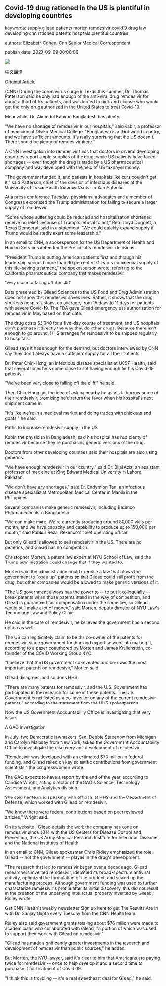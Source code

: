 ## Covid-19 drug rationed in the US is plentiful in developing countries

keywords: supply gilead patients morten remdesivir covid19 drug law developing cnn rationed patents hospitals plentiful countries

authors: Elizabeth Cohen, Cnn Senior Medical Correspondent

publish date: 2020-09-09 00:00:00

![](https://cdn.cnn.com/cnnnext/dam/assets/200908213823-generic-remdesivir-handout-super-tease.jpg)

[中文翻译](Covid-19%20drug%20rationed%20in%20the%20US%20is%20plentiful%20in%20developing%20countries_zh.md)

[Original Article](https://edition.cnn.com/2020/09/09/health/covid-remdesivir-us-vs-other-countries/index.html)

(CNN) During the coronavirus surge in Texas this summer, Dr. Thomas Patterson said he only had enough of the anti-viral drug remdesivir for about a third of his patients, and was forced to pick and choose who would get the only drug authorized in the United States to treat Covid-19.

Meanwhile, Dr. Ahmedul Kabir in Bangladesh has plenty.

"We have no shortage of remdesivir in our hospitals," said Kabir, a professor of medicine at Dhaka Medical College. "Bangladesh is a third world country, and we have sufficient amounts. It's really surprising that the US doesn't. There should be plenty of remdesivir there."

A CNN investigation into remdesivir finds that doctors in several developing countries report ample supplies of the drug, while US patients have faced shortages -- even though the drug is made by a US pharmaceutical company and was developed with the help of US taxpayer money.

"The government funded it, and patients in hospitals like ours couldn't get it," said Patterson, chief of the division of infectious diseases at the University of Texas Health Science Center in San Antonio.

At a press conference Tuesday, physicians, advocates and a member of Congress excoriated the Trump administration for failing to secure a larger supply of remdesivir.

"Some whose suffering could be reduced and hospitalization shortened receive no relief because of Trump's refusal to act," Rep. Lloyd Doggett, a Texas Democrat, said in a statement. "We could quickly expand supply if Trump would belatedly exert some leadership."

In an email to CNN, a spokesperson for the US Department of Health and Human Services defended the President's remdesivir decisions.

"President Trump is putting American patients first and through his leadership secured more than 90 percent of Gilead's commercial supply of this life-saving treatment," the spokesperson wrote, referring to the California pharmaceutical company that makes remdesivir.

'Very close to falling off the cliff'

Data presented by Gilead Sciences to the US Food and Drug Administration does not show that remdesivir saves lives. Rather, it shows that the drug shortens hospitals stays, on average, from 15 days to 11 days for patients with severe Covid-19. The FDA gave Gilead emergency use authorization for remdesivir in May based on that data.

The drug costs $2,340 for a five-day course of treatment, and US hospitals don't purchase it directly the way they do other drugs. Because there isn't enough to go around, HHS arranges for remdesivir to be shipped regularly to hospitals.

Gilead says it has enough for the demand, but doctors interviewed by CNN say they don't always have a sufficient supply for all their patients.

Dr. Peter Chin-Hong, an infectious disease specialist at UCSF Health, said that several times he's come close to not having enough for his Covid-19 patients.

"We've been very close to falling off the cliff," he said.

Then Chin-Hong got the idea of asking nearby hospitals to borrow some of their remdesivir, promising he'd return the favor when his hospital's next shipment came in.

"It's like we're in a medieval market and doing trades with chickens and goats," he said.

Paths to increase remdesivir supply in the US

Kabir, the physician in Bangladesh, said his hospital has had plenty of remdesivir because they're purchasing generic versions of the drug.

Doctors from other developing countries said their hospitals are also using generics.

"We have enough remdesivir in our country," said Dr. Bilal Aziz, an assistant professor of medicine at King Edward Medical University in Lahore, Pakistan.

"We don't have any shortages," said Dr. Endymion Tan, an infectious disease specialist at Metropolitan Medical Center in Manila in the Philippines.

Several companies make generic remdesivir, including Beximco Pharmaceuticals in Bangladesh.

"We can make more. We're currently producing around 80,000 vials per month, and we have capacity and capability to produce up to 150,000 per month," said Rabbur Reza, Beximco's chief operating officer.

But only Gilead is allowed to sell remdesivir in the US. There are no generics, and Gilead has no competition.

Christopher Morten, a patent law expert at NYU School of Law, said the Trump administration could change that if they wanted to.

Morten said the administration could exercise a law that allows the government to "open up" patents so that Gilead could still profit from the drug, but other companies would be allowed to make generic versions of it.

"The US government always has the power to -- to put it colloquially -- break patents when those patents stand in the way of competition, and Gilead is guaranteed fair compensation under the same law, so Gilead would still make a lot of money," said Morten, deputy director of NYU Law's Technology Law and Policy Clinic.

He said in the case of remdesivir, he believes the government has a second option as well.

The US can legitimately claim to be the co-owner of the patents for remdesivir, since government funding and expertise went into making it, according to a paper coauthored by Morten and James Krellenstein, co-founder of the COVID Working Group NYC.

"I believe that the US government co-invented and co-owns the most important patents on remdesivir," Morten said.

Gilead disagrees, and so does HHS.

"There are many patents for remdesivir, and the U.S. Government has participated in the research for some of these patents. The U.S. Government is not listed as a co-inventor on any of the current remdesivir patents," according to the statement from the HHS spokesperson.

Now the US Government Accountability Office is investigating that very issue.

A GAO investigation

In July, two Democratic lawmakers, Sen. Debbie Stabenow from Michigan and Carolyn Maloney from New York, asked the Government Accountability Office to investigate the discovery and development of remdesivir.

"Remdesivir was developed with an estimated $70 million in federal funding, and Gilead relied on key scientific contributions from government scientists," the congresswomen wrote.

The GAO expects to have a report by the end of the year, according to Candice Wright, acting director of the GAO's Science, Technology Assessment, and Analytics division.

She said her team is speaking with officials at HHS and the Department of Defense, which worked with Gilead on remdesivir.

"We know there were federal contributions based on peer reviewed articles," Wright said.

On its website , Gilead details the work the company has done on remdesivir since 2014 with the US Centers for Disease Control and Prevention, the US Army Medical Research Institute for Infectious Diseases, and the National Institutes of Health.

In an email to CNN, Gilead spokesman Chris Ridley emphasized the role Gilead -- not the government -- played in the drug's development.

"The research that led to remdesivir began over a decade ago. Gilead researchers invented remdesivir, identified its broad-spectrum antiviral activity, optimized the formulation of the product, and scaled up the manufacturing process. Although government funding was used to further characterize remdesivir's profile after its initial discovery, this did not result in the creation of the underlying intellectual property invented by Gilead," Ridley wrote.

Get CNN Health's weekly newsletter Sign up here to get The Results Are In with Dr. Sanjay Gupta every Tuesday from the CNN Health team.

Ridley also said government grants totaling about $76 million were made to academicians who collaborated with Gilead, "a portion of which was used to support their work with Gilead on remdesivir."

"Gilead has made significantly greater investments in the research and development of remdesivir than public sources," he added.

But Morten, the NYU lawyer, said it's clear to him that Americans are paying twice for remdesivir -- once to help develop it and a second time to purchase it for treatment of Covid-19.

"I think this is troubling -- it's a real sweetheart deal for Gilead," he said.